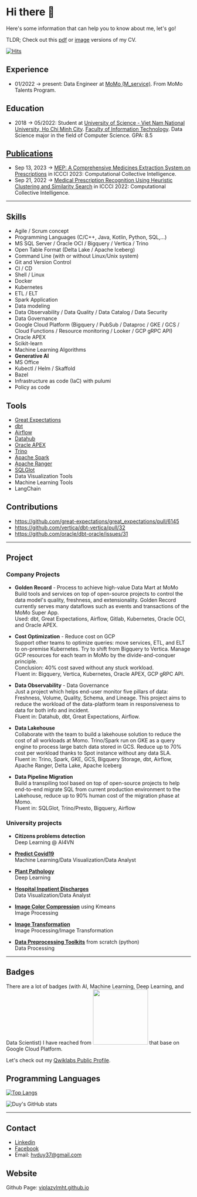 
# Hi there 👋
Here's some information that can help you to know about me, let's go!



TLDR; Check out this [pdf](https://cdn.statically.io/gh/viplazylmht/viplazylmht/2bb83ce2/HaVanDuy_DataEngineer.pdf) or [image](https://cdn.statically.io/gh/viplazylmht/viplazylmht/2bb83ce2/HaVanDuy_DataEngineer.png) versions of my CV.

[![Hits](https://hits.seeyoufarm.com/api/count/incr/badge.svg?url=https%3A%2F%2Fgithub.com%2Fviplazylmht&count_bg=%2379C83D&title_bg=%23555555&icon=&icon_color=%23E7E7E7&title=hits&edge_flat=true)](https://hits.seeyoufarm.com)
## Experience

- 01/2022 -> present: Data Engineer at [MoMo (M_service)](https://momo.vn/). From MoMo Talents Program.

## Education
- 2018 -> 05/2022: Student at [University of Science - Viet Nam National University, Ho Chi Minh City](https://hcmus.edu.vn/). [Faculty of Information Technology](https://www.fit.hcmus.edu.vn/). Data Science major in the field of Computer Science. GPA: 8.5

## [Publications](https://orcid.org/0000-0003-2077-0435)

- Sep 13, 2023 -> [MEP: A Comprehensive Medicines Extraction System on Prescriptions](https://doi.org/10.1007/978-3-031-41456-5_54) in ICCCI 2023: Computational Collective Intelligence.
- Sep 21, 2022 -> [Medical Prescription Recognition Using Heuristic Clustering and Similarity Search](https://doi.org/10.1007/978-3-031-16014-1_60) in ICCCI 2022: Computational Collective Intelligence.

---

## Skills

- Agile / Scrum concept
- Programming Languages (C/C++, Java, Kotlin, Python, SQL,...)
- MS SQL Server / Oracle OCI / Bigquery / Vertica / Trino
- Open Table Format (Delta Lake / Apache Iceberg)
- Command Line (with or without Linux/Unix system) 
- Git and Version Control
- CI / CD
- Shell / Linux
- Docker
- Kubernetes
- ETL / ELT
- Spark Application
- Data modeling
- Data Observability / Data Quality / Data Catalog / Data Security
- Data Governance
- Google Cloud Platform (Bigquery / PubSub / Dataproc / GKE / GCS / Cloud Functions / Resource monitoring / Looker / GCP gRPC API)
- Oracle APEX
- Scikit-learn
- Machine Learning Algorithms
- **Generative AI**
- MS Office
- Kubectl / Helm / Skaffold
- Bazel
- Infrastructure as code (IaC) with pulumi
- Policy as code

## Tools

- [Great Expectations](https://greatexpectations.io/)
- [dbt](https://www.getdbt.com/)
- [Airflow](https://airflow.apache.org/)
- [Datahub](https://datahubproject.io/)
- [Oracle APEX](https://apex.oracle.com/)
- [Trino](https://trino.io/)
- [Apache Spark](https://spark.apache.org/)
- [Apache Ranger](https://ranger.apache.org/)
- [SQLGlot](https://sqlglot.com/)
- Data Visualization Tools
- Machine Learning Tools
- LangChain

## Contributions

- https://github.com/great-expectations/great_expectations/pull/6145
- https://github.com/vertica/dbt-vertica/pull/32
- https://github.com/oracle/dbt-oracle/issues/31

---

## Project

### Company Projects

- **Golden Record** - Process to achieve high-value Data Mart at MoMo  
 Build tools and services on top of open-source projects to control the data model's quality, freshness, and extensionality.
 Golden Record currently serves many dataflows such as events and transactions of the MoMo Super App.  
 Used: dbt, Great Expectations, Airflow, Gitlab, Kubernetes, Oracle OCI, and Oracle APEX. 

- **Cost Optimization** - Reduce cost on GCP  
 Support other teams to optimize queries: move services, ETL, and ELT to on-premise Kubernetes. Try to shift from Bigquery to Vertica. Manage GCP resources for each team in MoMo by the divide-and-conquer principle.  
 Conclusion: 40% cost saved without any stuck workload.  
 Fluent in: Bigquery, Vertica, Kubernetes, Oracle APEX, GCP gRPC API.

- **Data Observability** - Data Governance  
 Just a project which helps end-user monitor five pillars of data: Freshness, Volume, Quality, Schema, and Lineage. This project aims to reduce the workload of the data-platform team in responsiveness to data for both info and incident.  
 Fluent in: Datahub, dbt, Great Expectations, Airflow.  

- **Data Lakehouse**  
 Collaborate with the team to build a lakehouse solution to reduce the cost of all workloads at Momo. Trino/Spark run on GKE as a query engine to process large batch data stored in GCS. Reduce up to 70% cost per workload thanks to Spot instance without any data SLA.  
 Fluent in: Trino, Spark, GKE, GCS, Bigquery Storage, dbt, Airflow, Apache Ranger, Delta Lake, Apache Iceberg

- **Data Pipeline Migration**  
 Build a transpiling tool based on top of open-source projects to help end-to-end migrate SQL from current production environment to the Lakehouse, reduce up to 90% human cost of the migration phase at Momo.  
 Fluent in: SQLGlot, Trino/Presto, Bigquery, Airflow


### University projects

- **Citizens problems detection**  
 Deep Learning @ AI4VN

- [**Predict Covid19**](https://github.com/viplazylmht/Predict_Covid19)  
 Machine Learning/Data Visualization/Data Analyst

- [**Plant Pathology**](https://colab.research.google.com/drive/1Ypg77-WWaohRW_mIce7q2mshGX1vBlk5)  
 Deep Learning

- [**Hospital Inpatient Discharges**](https://github.com/viplazylmht/P4DS_final)  
 Data Visualization/Data Analyst

- [**Image Color Compression**](https://colab.research.google.com/github/viplazylmht/viplazylmht.github.io/blob/master/Projects/ImageProcessing/ImageColorCompression.ipynb) using Kmeans  
 Image Processing

- [**Image Transformation**](https://colab.research.google.com/github/viplazylmht/viplazylmht.github.io/blob/master/Projects/ImageProcessing/ImageTransformation.ipynb)  
 Image Processing/Image Transformation

- [**Data Preprocessing Toolkits**](https://github.com/viplazylmht/DataMiningLab01) from scratch (python)  
 Data Processing  

---

## Badges

There are a lot of badges (with AI, Machine Learning, Deep Learning, and Data Scientist) I have reached from <img src="https://www.qwiklabs.com/images/logo_blue.png" data-canonical-src="https://www.qwiklabs.com/images/logo_blue.png" width="150"/> that base on Google Cloud Platform. 

Let's check out my [Qwiklabs Public Profile](https://www.qwiklabs.com/public_profiles/d993ef28-71fb-4d72-9480-b89600dabc71).
 
## Programming Languages

[![Top Langs](https://github-readme-stats.vercel.app/api/top-langs/?username=viplazylmht&layout=compact)](https://github.com/anuraghazra/github-readme-stats)

![Duy's GitHub stats](https://github-readme-stats.vercel.app/api?username=viplazylmht&show_icons=true&theme=radical)

---

## Contact

- [Linkedin](http://linkedin.com/in/duy-ha-6b2a11218)
- [Facebook](https://www.fb.com/viplazlmht)
- Email: hvduy37@gmail.com

## Website

Github Page: [viplazylmht.github.io](https://viplazylmht.github.io/)


<!--
**viplazylmht/viplazylmht** is a ✨ _special_ ✨ repository because its `README.md` (this file) appears on your GitHub profile.

Here are some ideas to get you started:

- 🔭 I’m currently working on ...
- 🌱 I’m currently learning ...
- 👯 I’m looking to collaborate on ...
- 🤔 I’m looking for help with ...
- 💬 Ask me about ...
- 📫 How to reach me: ...
- 😄 Pronouns: ...
- ⚡ Fun fact: ...
-->
